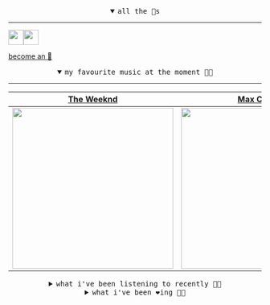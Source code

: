 <details open>

<summary align="center"><samp>all the 🥚s</samp></summary>
<hr />

<a href="https://github.com/pvinis"><img src="https://avatars.githubusercontent.com/u/100233?s=90&v=4" width="30" height="30" /><a href="https://github.com/maxPugh"><img src="https://avatars.githubusercontent.com/u/46350013?s=90&u=52a601eaa2d272b35477d096fe782ebf0a8a1f68&v=4" width="30" height="30" />

<samp><a href="https://github.com/bitttttten/bitttttten/stargazers">become an 🥚</a></samp>

</details>

<details open>

<summary align="center"><samp>my favourite music at the moment 🎵🎶</samp></summary>
<hr />

<!-- toc -->

| [The Weeknd](https://open.spotify.com/artist/1Xyo4u8uXC1ZmMpatF05PJ)                                                                                             | [Max Cooper](https://open.spotify.com/artist/0WSSKmoRbxqLf3MnXInQ2J)                                                                                             | [Madvillain](https://open.spotify.com/artist/2aoFQUeHD1U7pL098lRsDU)                                                                                             | [CIEL](https://open.spotify.com/artist/419lBVMZC4wFzJg8evBZ4g)                                                                                                   |
| ---------------------------------------------------------------------------------------------------------------------------------------------------------------- | ---------------------------------------------------------------------------------------------------------------------------------------------------------------- | ---------------------------------------------------------------------------------------------------------------------------------------------------------------- | ---------------------------------------------------------------------------------------------------------------------------------------------------------------- |
| [<img src="https://i.scdn.co/image/ab6761610000e5eb2f71b65ef483ed75a8b40437" width="320" height="auto">](https://open.spotify.com/artist/1Xyo4u8uXC1ZmMpatF05PJ) | [<img src="https://i.scdn.co/image/ab6761610000e5ebbff356d82a6f1e19fed3dc8f" width="320" height="auto">](https://open.spotify.com/artist/0WSSKmoRbxqLf3MnXInQ2J) | [<img src="https://i.scdn.co/image/9d7ed68679a970b86faaea230d16334baba5ed4b" width="320" height="auto">](https://open.spotify.com/artist/2aoFQUeHD1U7pL098lRsDU) | [<img src="https://i.scdn.co/image/ab6761610000e5ebceec8d3401315357d7f6f6e8" width="320" height="auto">](https://open.spotify.com/artist/419lBVMZC4wFzJg8evBZ4g) |

<!-- tocstop -->

</details>

<details>

<summary align="center"><samp>what i've been listening to recently 🎵🎶</samp></summary>
<hr />

<!-- toc -->

| [California Analog Dream<br />Vondelpark](https://open.spotify.com/track/57MMzS6V75B7q2YZiXcFj4)                                                                | [On A Highway<br />Animal Collective](https://open.spotify.com/track/5fTDp3LtZsZLqGD4D3a7M7)                                                                    | [Ravens<br />Mount Eerie](https://open.spotify.com/track/2N9DSzHxPdD3g1eZi2s8Zk)                                                                                | [Who Am I But Someone<br />Kate Bollinger](https://open.spotify.com/track/5lnl3Ssiu8aYTDTmgdcItA)                                                               |
| --------------------------------------------------------------------------------------------------------------------------------------------------------------- | --------------------------------------------------------------------------------------------------------------------------------------------------------------- | --------------------------------------------------------------------------------------------------------------------------------------------------------------- | --------------------------------------------------------------------------------------------------------------------------------------------------------------- |
| [<img src="https://i.scdn.co/image/ab6761610000e5ebf56b727446cdc48f534e9ea7" width="320" height="auto">](https://open.spotify.com/track/57MMzS6V75B7q2YZiXcFj4) | [<img src="https://i.scdn.co/image/ab6761610000e5ebb6998f7a38a091049a329ab3" width="320" height="auto">](https://open.spotify.com/track/5fTDp3LtZsZLqGD4D3a7M7) | [<img src="https://i.scdn.co/image/ab6772690000dd22e522ccd23c2aa1c6dff0a915" width="320" height="auto">](https://open.spotify.com/track/2N9DSzHxPdD3g1eZi2s8Zk) | [<img src="https://i.scdn.co/image/ab6761610000e5eb5b7ad5ade480460166d6a3c0" width="320" height="auto">](https://open.spotify.com/track/5lnl3Ssiu8aYTDTmgdcItA) |

<!-- tocstop -->

</details>

<details>

<summary align="center"><samp>what i've been ❤️ing 🎵🎶</samp></summary>
<hr />

<!-- toc -->

| [What Would I Want? Sky<br />Animal Collective](https://open.spotify.com/album/4lIEJBo7dxCQJj4LUtME3X)                                                          | [Graze<br />Animal Collective](https://open.spotify.com/album/4lIEJBo7dxCQJj4LUtME3X)                                                                           | [Voice in Headphones<br />Mount Eerie](https://open.spotify.com/album/4rXEXf8kin1Fb7uTxQrthz)                                                                   | [Bebés<br />La Lá](https://open.spotify.com/album/1FsZ3DfeXndrOrpWNBWk6J)                                                                                       |
| --------------------------------------------------------------------------------------------------------------------------------------------------------------- | --------------------------------------------------------------------------------------------------------------------------------------------------------------- | --------------------------------------------------------------------------------------------------------------------------------------------------------------- | --------------------------------------------------------------------------------------------------------------------------------------------------------------- |
| [<img src="https://i.scdn.co/image/ab67616d0000b273bf524f370e0e2c6a9fd8e364" width="320" height="auto">](https://open.spotify.com/album/4lIEJBo7dxCQJj4LUtME3X) | [<img src="https://i.scdn.co/image/ab67616d0000b273bf524f370e0e2c6a9fd8e364" width="320" height="auto">](https://open.spotify.com/album/4lIEJBo7dxCQJj4LUtME3X) | [<img src="https://i.scdn.co/image/ab67616d0000b27322300f57e43f2bfae2acb3a4" width="320" height="auto">](https://open.spotify.com/album/4rXEXf8kin1Fb7uTxQrthz) | [<img src="https://i.scdn.co/image/ab67616d0000b273cfc46105d1d533a5db412aa7" width="320" height="auto">](https://open.spotify.com/album/1FsZ3DfeXndrOrpWNBWk6J) |

<!-- tocstop -->

</details>
